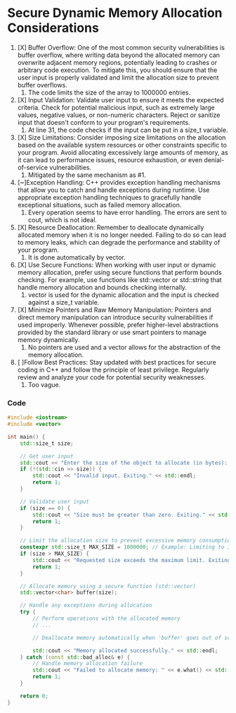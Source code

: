 # Secure Dynamic Memory Allocation Considerations

1. [X] Buffer Overflow: One of the most common security vulnerabilities is buffer overflow, where writing data beyond the allocated memory can overwrite adjacent memory regions, potentially leading to crashes or arbitrary code execution. To mitigate this, you should ensure that the user input is properly validated and limit the allocation size to prevent buffer overflows.
   1. The code limits the size of the array to 1000000 entries.
2. [X] Input Validation: Validate user input to ensure it meets the expected criteria. Check for potential malicious input, such as extremely large values, negative values, or non-numeric characters. Reject or sanitize input that doesn't conform to your program's requirements.
   1. At line 31, the code checks if the input can be put in a size_t variable.
3. [X] Size Limitations: Consider imposing size limitations on the allocation based on the available system resources or other constraints specific to your program. Avoid allocating excessively large amounts of memory, as it can lead to performance issues, resource exhaustion, or even denial-of-service vulnerabilities.
   1. Mitigated by the same mechanism as #1.
4. [~]Exception Handling: C++ provides exception handling mechanisms that allow you to catch and handle exceptions during runtime. Use appropriate exception handling techniques to gracefully handle exceptional situations, such as failed memory allocation.
   1. Every operation seems to have error handling. The errors are sent to cout, which is not ideal.
5. [X] Resource Deallocation: Remember to deallocate dynamically allocated memory when it is no longer needed. Failing to do so can lead to memory leaks, which can degrade the performance and stability of your program.
   1. It is done automatically by vector.
6. [X] Use Secure Functions: When working with user input or dynamic memory allocation, prefer using secure functions that perform bounds checking. For example, use functions like std::vector or std::string that handle memory allocation and bounds checking internally.
   1. vector is used for the dynamic allocation and the input is checked against a size_t variable.
7. [X] Minimize Pointers and Raw Memory Manipulation: Pointers and direct memory manipulation can introduce security vulnerabilities if used improperly. Whenever possible, prefer higher-level abstractions provided by the standard library or use smart pointers to manage memory dynamically.
   1. No pointers are used and a vector allows for the abstraction of the memory allocation.
8. [ ]Follow Best Practices: Stay updated with best practices for secure coding in C++ and follow the principle of least privilege. Regularly review and analyze your code for potential security weaknesses.
   1. Too vague.

### Code

```cpp
#include <iostream>
#include <vector>

int main() {
    std::size_t size;

    // Get user input
    std::cout << "Enter the size of the object to allocate (in bytes): ";
    if (!(std::cin >> size)) {
        std::cout << "Invalid input. Exiting." << std::endl;
        return 1;
    }

    // Validate user input
    if (size == 0) {
        std::cout << "Size must be greater than zero. Exiting." << std::endl;
        return 1;
    }

    // Limit the allocation size to prevent excessive memory consumption
    constexpr std::size_t MAX_SIZE = 1000000; // Example: Limiting to 1MB
    if (size > MAX_SIZE) {
        std::cout << "Requested size exceeds the maximum limit. Exiting." << std::endl;
        return 1;
    }

    // Allocate memory using a secure function (std::vector)
    std::vector<char> buffer(size);

    // Handle any exceptions during allocation
    try {
        // Perform operations with the allocated memory
        // ...

        // Deallocate memory automatically when 'buffer' goes out of scope

        std::cout << "Memory allocated successfully." << std::endl;
    } catch (const std::bad_alloc& e) {
        // Handle memory allocation failure
        std::cout << "Failed to allocate memory: " << e.what() << std::endl;
        return 1;
    }

    return 0;
}

```